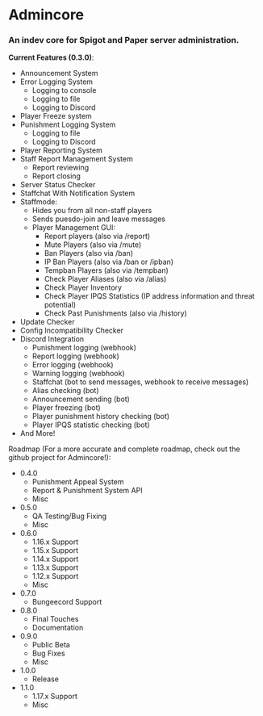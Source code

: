 # Admincore
### An indev core for Spigot and Paper server administration.
**Current Features (0.3.0)**:
* Announcement System
* Error Logging System
    * Logging to console
    * Logging to file
    * Logging to Discord
* Player Freeze system
* Punishment Logging System
    * Logging to file
    * Logging to Discord
* Player Reporting System
* Staff Report Management System
    * Report reviewing
    * Report closing
* Server Status Checker
* Staffchat With Notification System
* Staffmode:
    * Hides you from all non-staff players
    * Sends puesdo-join and leave messages
    * Player Management GUI:
        * Report players (also via /report)
        * Mute Players (also via /mute)
        * Ban Players (also via /ban)
        * IP Ban Players (also via /ban or /ipban)
        * Tempban Players (also via /tempban)
        * Check Player Aliases (also via /alias)
        * Check Player Inventory
        * Check Player IPQS Statistics (IP address information and threat potential)
        * Check Past Punishments (also via /history)
* Update Checker
* Config Incompatibility Checker
* Discord Integration
    * Punishment logging (webhook)
    * Report logging (webhook)
    * Error logging (webhook)
    * Warning logging (webhook)
    * Staffchat (bot to send messages, webhook to receive messages)
    * Alias checking (bot)
    * Announcement sending (bot)
    * Player freezing (bot)
    * Player punishment history checking (bot)
    * Player IPQS statistic checking (bot)
* And More!

Roadmap (For a more accurate and complete roadmap, check out the github project for Admincore!):
  * 0.4.0
    * Punishment Appeal System
    * Report & Punishment System API
    * Misc
  * 0.5.0
    * QA Testing/Bug Fixing
    * Misc
  * 0.6.0
    * 1.16.x Support
    * 1.15.x Support
    * 1.14.x Support
    * 1.13.x Support
    * 1.12.x Support
    * Misc
  * 0.7.0
    * Bungeecord Support
  * 0.8.0
    * Final Touches
    * Documentation
  * 0.9.0
    * Public Beta
    * Bug Fixes
    * Misc
  * 1.0.0
    * Release
  * 1.1.0
    * 1.17.x Support
    * Misc
